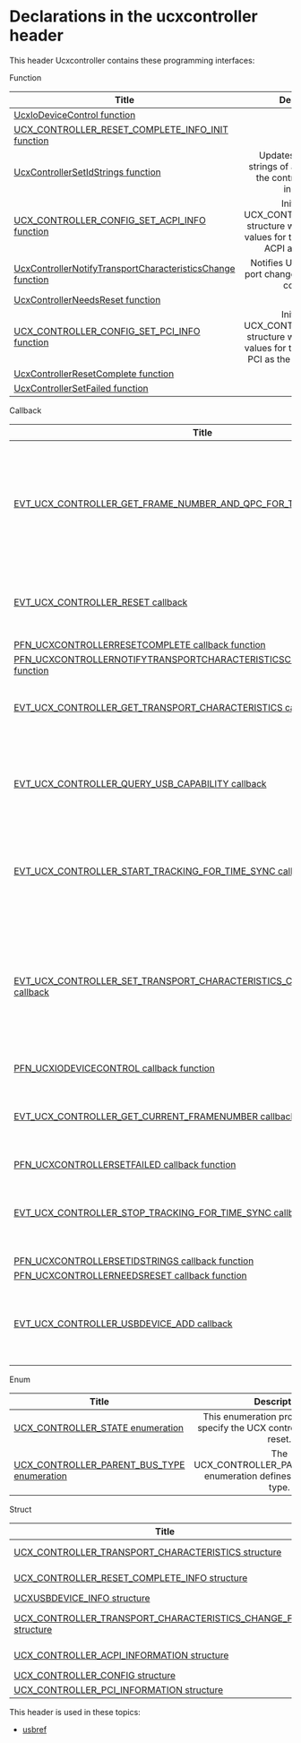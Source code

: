 # Declarations in the ucxcontroller header
This header Ucxcontroller contains these programming interfaces:

Function

| Title        | Description    |
| ------------- |:-------------:|
| [UcxIoDeviceControl function](nf-ucxcontroller-ucxiodevicecontrol.md) | TBD |
| [UCX_CONTROLLER_RESET_COMPLETE_INFO_INIT function](nf-ucxcontroller-ucx-controller-reset-complete-info-init.md) | TBD |
| [UcxControllerSetIdStrings function](nf-ucxcontroller-ucxcontrollersetidstrings.md) | Updates the identifier strings of a controller after the controller has been initialized. |
| [UCX_CONTROLLER_CONFIG_SET_ACPI_INFO function](nf-ucxcontroller-ucx-controller-config-set-acpi-info.md) | Initializes a UCX_CONTROLLER_CONFIG structure with the specified values for the controller with ACPI as the parent. |
| [UcxControllerNotifyTransportCharacteristicsChange function](nf-ucxcontroller-ucxcontrollernotifytransportcharacteristicschange.md) | Notifies UCX about a new port change event from host controller. |
| [UcxControllerNeedsReset function](nf-ucxcontroller-ucxcontrollerneedsreset.md) | TBD |
| [UCX_CONTROLLER_CONFIG_SET_PCI_INFO function](nf-ucxcontroller-ucx-controller-config-set-pci-info.md) | Initializes a UCX_CONTROLLER_CONFIG structure with the specified values for the controller with PCI as the parent bus type. |
| [UcxControllerResetComplete function](nf-ucxcontroller-ucxcontrollerresetcomplete.md) | TBD |
| [UcxControllerSetFailed function](nf-ucxcontroller-ucxcontrollersetfailed.md) | TBD |
Callback

| Title        | Description    |
| ------------- |:-------------:|
| [EVT_UCX_CONTROLLER_GET_FRAME_NUMBER_AND_QPC_FOR_TIME_SYNC callback](nc-ucxcontroller-evt-ucx-controller-get-frame-number-and-qpc-for-time-sync.md) | UCX invokes this callback to retrieves the system query performance counter (QPC) value synchronized with the frame and microframe. |
| [EVT_UCX_CONTROLLER_RESET callback](nc-ucxcontroller-evt-ucx-controller-reset.md) | The client driver's implementation that UCX calls to reset the controller. |
| [PFN_UCXCONTROLLERRESETCOMPLETE callback function](nc-ucxcontroller-pfn-ucxcontrollerresetcomplete.md) | TBD |
| [PFN_UCXCONTROLLERNOTIFYTRANSPORTCHARACTERISTICSCHANGE callback function](nc-ucxcontroller-pfn-ucxcontrollernotifytransportcharacteristicschange.md) | TBD |
| [EVT_UCX_CONTROLLER_GET_TRANSPORT_CHARACTERISTICS callback](nc-ucxcontroller-evt-ucx-controller-get-transport-characteristics.md) | UCX invokes this callback to retrieve the host controller characteristics. |
| [EVT_UCX_CONTROLLER_QUERY_USB_CAPABILITY callback](nc-ucxcontroller-evt-ucx-controller-query-usb-capability.md) | The client driver's implementation to determine if the controller supports a specific capability. |
| [EVT_UCX_CONTROLLER_START_TRACKING_FOR_TIME_SYNC callback](nc-ucxcontroller-evt-ucx-controller-start-tracking-for-time-sync.md) | UCX invokes this callback function to the start time tracking functionality in the controller. |
| [EVT_UCX_CONTROLLER_SET_TRANSPORT_CHARACTERISTICS_CHANGE_NOTIFICATION callback](nc-ucxcontroller-evt-ucx-controller-set-transport-characteristics-change-notification.md) | UCX invokes this callback function to specify its preference in transport characteristics for which the client driver must send notifications when changes occur. |
| [PFN_UCXIODEVICECONTROL callback function](nc-ucxcontroller-pfn-ucxiodevicecontrol.md) | TBD |
| [EVT_UCX_CONTROLLER_GET_CURRENT_FRAMENUMBER callback](nc-ucxcontroller-evt-ucx-controller-get-current-framenumber.md) | The client driver's implementation that UCX calls to retrieve the current 32-bit frame number. |
| [PFN_UCXCONTROLLERSETFAILED callback function](nc-ucxcontroller-pfn-ucxcontrollersetfailed.md) | TBD |
| [EVT_UCX_CONTROLLER_STOP_TRACKING_FOR_TIME_SYNC callback](nc-ucxcontroller-evt-ucx-controller-stop-tracking-for-time-sync.md) | UCX invokes this callback function to the stop time tracking functionality in the controller. |
| [PFN_UCXCONTROLLERSETIDSTRINGS callback function](nc-ucxcontroller-pfn-ucxcontrollersetidstrings.md) | TBD |
| [PFN_UCXCONTROLLERNEEDSRESET callback function](nc-ucxcontroller-pfn-ucxcontrollerneedsreset.md) | TBD |
| [EVT_UCX_CONTROLLER_USBDEVICE_ADD callback](nc-ucxcontroller-evt-ucx-controller-usbdevice-add.md) | The client driver's implementation that UCX calls when a new USB device is detected. |
Enum

| Title        | Description    |
| ------------- |:-------------:|
| [UCX_CONTROLLER_STATE enumeration](ne-ucxcontroller--ucx-controller-state.md) | This enumeration provides values to specify the UCX controller state after a reset. |
| [UCX_CONTROLLER_PARENT_BUS_TYPE enumeration](ne-ucxcontroller--ucx-controller-parent-bus-type.md) | The UCX_CONTROLLER_PARENT_BUS_TYPE enumeration defines the parent bus type. |
Struct

| Title        | Description    |
| ------------- |:-------------:|
| [UCX_CONTROLLER_TRANSPORT_CHARACTERISTICS structure](ns-ucxcontroller--ucx-controller-transport-characteristics.md) | Stores the transport characteristics at relevant points in time. This structure is used in the EVT_UCX_CONTROLLER_GET_TRANSPORT_CHARACTERISTICS callback function. |
| [UCX_CONTROLLER_RESET_COMPLETE_INFO structure](ns-ucxcontroller--ucx-controller-reset-complete-info.md) | Contains information about the operation to reset the controller. This is used by the client driver in its EVT_UCX_CONTROLLER_RESET callback function. |
| [UCXUSBDEVICE_INFO structure](ns-ucxcontroller--ucxusbdevice-info.md) | TBD |
| [UCX_CONTROLLER_TRANSPORT_CHARACTERISTICS_CHANGE_FLAGS structure](ns-ucxcontroller--ucx-controller-transport-characteristics-change-flags.md) | Defines flags for the transport characteristics changes. This structure is used in the EVT_UCX_CONTROLLER_SET_TRANSPORT_CHARACTERISTICS_CHANGE_NOTIFICATION callback function. |
| [UCX_CONTROLLER_ACPI_INFORMATION structure](ns-ucxcontroller--ucx-controller-acpi-information.md) | This structure provides information about an advanced Configuration and power interface (ACPI) USB controller. |
| [UCX_CONTROLLER_CONFIG structure](ns-ucxcontroller--ucx-controller-config.md) | This structure configuration data for a USB controller. |
| [UCX_CONTROLLER_PCI_INFORMATION structure](ns-ucxcontroller--ucx-controller-pci-information.md) | This structure provides information about a PCI USB controller. |

This header is used in these topics:

- [usbref](..content/_usbref)
